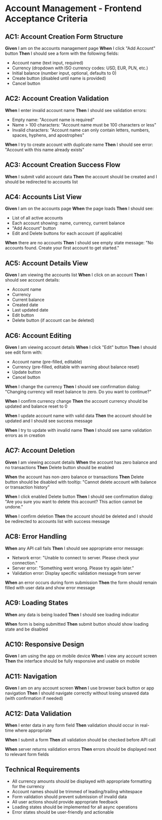 # Account Management - Frontend Acceptance Criteria

## AC1: Account Creation Form Structure
**Given** I am on the accounts management page
**When** I click "Add Account" button
**Then** I should see a form with the following fields:
- Account name (text input, required)
- Currency (dropdown with ISO currency codes: USD, EUR, PLN, etc.)
- Initial balance (number input, optional, defaults to 0)
- Create button (disabled until name is provided)
- Cancel button

## AC2: Account Creation Validation
**When** I enter invalid account name
**Then** I should see validation errors:
- Empty name: "Account name is required"
- Name > 100 characters: "Account name must be 100 characters or less"
- Invalid characters: "Account name can only contain letters, numbers, spaces, hyphens, and apostrophes"

**When** I try to create account with duplicate name
**Then** I should see error: "Account with this name already exists"

## AC3: Account Creation Success Flow
**When** I submit valid account data
**Then** the account should be created and I should be redirected to accounts list

## AC4: Accounts List View
**Given** I am on the accounts page
**When** the page loads
**Then** I should see:
- List of all active accounts
- Each account showing: name, currency, current balance
- "Add Account" button
- Edit and Delete buttons for each account (if applicable)

**When** there are no accounts
**Then** I should see empty state message: "No accounts found. Create your first account to get started."

## AC5: Account Details View
**Given** I am viewing the accounts list
**When** I click on an account
**Then** I should see account details:
- Account name
- Currency
- Current balance
- Created date
- Last updated date
- Edit button
- Delete button (if account can be deleted)

## AC6: Account Editing
**Given** I am viewing account details
**When** I click "Edit" button
**Then** I should see edit form with:
- Account name (pre-filled, editable)
- Currency (pre-filled, editable with warning about balance reset)
- Update button
- Cancel button

**When** I change the currency
**Then** I should see confirmation dialog: "Changing currency will reset balance to zero. Do you want to continue?"

**When** I confirm currency change
**Then** the account currency should be updated and balance reset to 0

**When** I update account name with valid data
**Then** the account should be updated and I should see success message

**When** I try to update with invalid name
**Then** I should see same validation errors as in creation

## AC7: Account Deletion
**Given** I am viewing account details
**When** the account has zero balance and no transactions
**Then** Delete button should be enabled

**When** the account has non-zero balance or transactions
**Then** Delete button should be disabled with tooltip: "Cannot delete account with balance or transaction history"

**When** I click enabled Delete button
**Then** I should see confirmation dialog: "Are you sure you want to delete this account? This action cannot be undone."

**When** I confirm deletion
**Then** the account should be deleted and I should be redirected to accounts list with success message

## AC8: Error Handling
**When** any API call fails
**Then** I should see appropriate error message:
- Network error: "Unable to connect to server. Please check your connection."
- Server error: "Something went wrong. Please try again later."
- Validation error: Display specific validation message from server

**When** an error occurs during form submission
**Then** the form should remain filled with user data and show error message

## AC9: Loading States
**When** any data is being loaded
**Then** I should see loading indicator

**When** form is being submitted
**Then** submit button should show loading state and be disabled

## AC10: Responsive Design
**Given** I am using the app on mobile device
**When** I view any account screen
**Then** the interface should be fully responsive and usable on mobile

## AC11: Navigation
**Given** I am on any account screen
**When** I use browser back button or app navigation
**Then** I should navigate correctly without losing unsaved data (with confirmation if needed)

## AC12: Data Validation
**When** I enter data in any form field
**Then** validation should occur in real-time where appropriate

**When** I submit a form
**Then** all validation should be checked before API call

**When** server returns validation errors
**Then** errors should be displayed next to relevant form fields

## Technical Requirements
- All currency amounts should be displayed with appropriate formatting for the currency
- Account names should be trimmed of leading/trailing whitespace
- Form validation should prevent submission of invalid data
- All user actions should provide appropriate feedback
- Loading states should be implemented for all async operations
- Error states should be user-friendly and actionable
